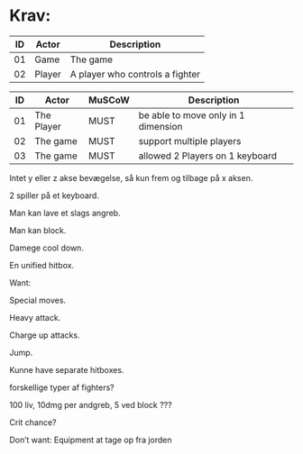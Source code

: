 # Krav:

| ID  | Actor  | Description                     |
| --- | ------ | ------------------------------- |
| 01  | Game   | The game                        |
| 02  | Player | A player who controls a fighter |


| ID  | Actor      | MuSCoW | Description                         |
| --- | ---------- | ------ | ----------------------------------- |
| 01  | The Player | MUST   | be able to move only in 1 dimension |
| 02  | The game   | MUST   | support multiple players            |
| 03  | The game   | MUST   | allowed 2 Players on 1 keyboard     |



Intet y eller z akse bevægelse, så kun frem og tilbage på x aksen.

2 spiller på et keyboard.

Man kan lave et slags angreb.

Man kan block.

Damege cool down.

En unified hitbox.

Want:

Special moves.

Heavy attack.

Charge up attacks.

Jump.

Kunne have separate hitboxes.

forskellige typer af fighters?

100 liv, 10dmg per andgreb, 5 ved block ???

Crit chance? 

Don’t want:
Equipment at tage op fra jorden

